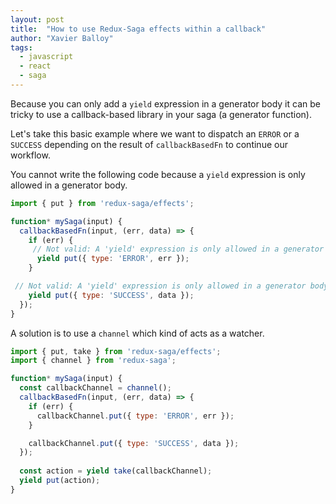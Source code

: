 ```yaml
---
layout: post
title:  "How to use Redux-Saga effects within a callback"
author: "Xavier Balloy"
tags: 
  - javascript
  - react 
  - saga
---
```

Because you can only add a `yield` expression in a generator body it can be tricky
to use a callback-based library in your saga (a generator function).
<!--more-->
Let's take this basic example where we want to dispatch an `ERROR` or a `SUCCESS`
depending on the result of `callbackBasedFn` to continue our workflow.

You cannot write the following code because a `yield` expression is only allowed
in a generator body.

```js
import { put } from 'redux-saga/effects';

function* mySaga(input) {
  callbackBasedFn(input, (err, data) => {
    if (err) {
     // Not valid: A 'yield' expression is only allowed in a generator body.
      yield put({ type: 'ERROR', err });
    }

 // Not valid: A 'yield' expression is only allowed in a generator body.
    yield put({ type: 'SUCCESS', data });
  });
}
```

A solution is to use a `channel` which kind of acts as a watcher.

```js
import { put, take } from 'redux-saga/effects';
import { channel } from 'redux-saga';

function* mySaga(input) {
  const callbackChannel = channel();
  callbackBasedFn(input, (err, data) => {
    if (err) {
      callbackChannel.put({ type: 'ERROR', err });
    }

    callbackChannel.put({ type: 'SUCCESS', data });
  });
  
  const action = yield take(callbackChannel);
  yield put(action);
}
```

